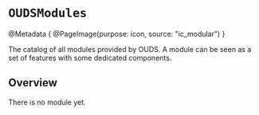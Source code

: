 # ``OUDSModules``

@Metadata {
    @PageImage(purpose: icon, source: "ic_modular")
}
<!-- 
Do not add @PageImage(purpose: card) because not managed for landing page of online doc.
See https://github.com/swiftlang/swift-docc/issues/1283
-->

The catalog of all modules provided by OUDS.
A module can be seen as a set of features with some dedicated components.

## Overview

There is no module yet.

